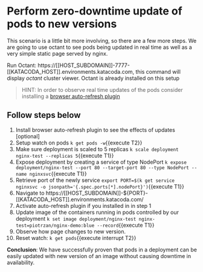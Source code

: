 # Perform zero-downtime update of pods to new versions

This scenario is a little bit more involving, so there are a few more steps. We are going to use octant to see pods being updated in real time as well as a very simple static page served by nginx.

Run Octant: https://[[HOST_SUBDOMAIN]]-7777-[[KATACODA_HOST]].environments.katacoda.com, this command will display *octant* cluster viewer. Octant is already installed on this setup

> HINT: In order to observe real time updates of the pods consider installing a [browser auto-refresh plugin](https://www.supersimpleautorefresh.tk/)

## Follow steps below

1. Install browser auto-refresh plugin to see the effects of updates [optional]
2. Setup watch on pods `k get pods -w`{{execute T2}}
3. Make sure deployment is scaled to 5 replicas `k scale deployment nginx-test --replicas 5`{{execute T1}}
4. Expose deployment by creating a service of type NodePort `k expose deployment/nginx-test --port 80 --target-port 80 --type NodePort --name nginxsvc`{{execute T1}}
5. Retrieve port of the newly service `export PORT=$(k get service nginxsvc -o jsonpath='{.spec.ports[*].nodePort}')`{{execute T1}}
6. Navigate to https://[[HOST_SUBDOMAIN]]-${PORT}-[[KATACODA_HOST]].environments.katacoda.com/
7. Activate auto-refresh plugin if you installed in in step 1
8. Update image of the containers running in pods controlled by our deployment `k set image deployment/nginx-test nginx-test=piotrzan/nginx-demo:blue --record`{{execute T1}}
9. Observe how page changes to new version.
10. Reset watch: `k get pods`{{execute interrupt T2}}

**Conclusion**: We have successfully proven that pods in a deployment can be easily updated with new version of an image without causing downtime in availability.
